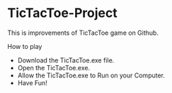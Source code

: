 # TicTacToe-Project

This is improvements of TicTacToe game on Github.

How to play
- Download the TicTacToe.exe file. 
- Open the TicTacToe.exe.
- Allow the TicTacToe.exe to Run on your Computer.
- Have Fun!
